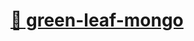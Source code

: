 # [🍃 green-leaf-mongo]([/least-github-pages/contact.html](https://greenleafoss.github.io/green-leaf-mongo/))

